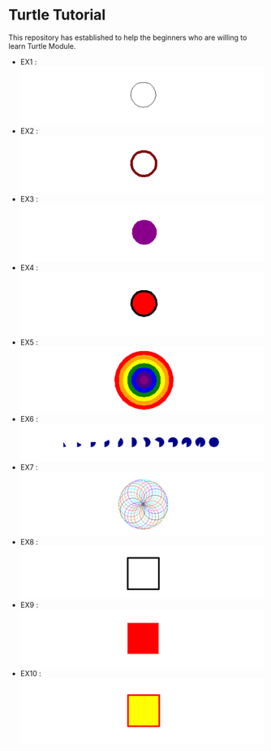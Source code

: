 # Turtle Tutorial
This repository has established to help the beginners who are willing to learn Turtle Module.
* EX1 :
![](img/EX1.png)
* EX2 :
![](img/EX2.png)
* EX3 :
![](img/EX3.png)
* EX4 :
![](img/EX4.png)
* EX5 :
![](img/EX5.png)
* EX6 :
![](img/EX6.png)
* EX7 :
![](img/EX7.png)
* EX8 :
![](img/EX8.png)
* EX9 :
![](img/EX9.png)
* EX10 :
![](img/EX10.png)
